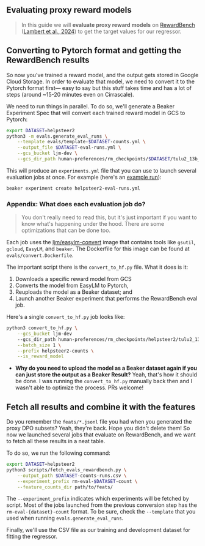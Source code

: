 ## Evaluating proxy reward models

> In this guide we will **evaluate proxy reward models** on [RewardBench](https://huggingface.co/spaces/allenai/reward-bench) ([Lambert et al., 2024](https://arxiv.org/abs/2403.13787)) to get the target values for our regressor.

## Converting to Pytorch format and getting the RewardBench results

So now you've trained a reward model, and the output gets stored in Google Cloud Storage.
In order to evaluate that model, we need to convert it to the Pytorch format first&mdash; easy to say but this stuff takes time and has a lot of steps (around ~15-20 minutes even on Cirrascale).

We need to run things in parallel.
To do so, we'll generate a Beaker Experiment Spec that will convert each trained reward model in GCS to Pytorch:

```sh
export DATASET=helpsteer2
python3 -m evals.generate_eval_runs \
    --template evals/template-$DATASET-counts.yml \
    --output_file $DATASET-eval-runs.yml \
    --gcs_bucket ljm-dev \
    --gcs_dir_path human-preferences/rm_checkpoints/$DATASET/tulu2_13b_rm_human_datamodel_counts
```

This will produce an `experiments.yml` file that you can use to launch several evaluation jobs at once.
For example (here's an [example run](https://beaker.org/ex/01J7Q5VGMRCHC1B3J8H7S2VWST/tasks/01J7Q5VGMYKZ85VKMG0MEWXF3J/job/01J7Q5VGT4SQSXTJX0DD3WRFYR)):

```sh
beaker experiment create helpsteer2-eval-runs.yml
```

### Appendix: What does each evaluation job do?

> You don't really need to read this, but it's just important if you want to know what's happening under the hood.
> There are some optimizations that can be done too.

Each job uses the [ljm/easylm-convert](https://beaker.org/im/01J7MR9BM7DR5EGYGMWPJ2NM47/details) image that contains tools like `gsutil`, `gcloud`, `EasyLM`, and `beaker`.
The Dockerfile for this image can be found at `evals/convert.Dockerfile`.

The important script there is the `convert_to_hf.py` file.
What it does is it:

1. Downloads a specific reward model from GCS
2. Converts the model from EasyLM to Pytorch,
3. Reuploads the model as a Beaker dataset; and
4. Launch another Beaker experiment that performs the RewardBench eval job.

Here's a single `convert_to_hf.py` job looks like:

```sh
python3 convert_to_hf.py \
    --gcs_bucket ljm-dev
    --gcs_dir_path human-preferences/rm_checkpoints/helpsteer2/tulu2_13b_rm_human_datamodel_counts_7000_ID__07add08aa33a4fa6a5294c7bc41ae1f9__SWAPS_4026--a6bf226b9e8e43f387810e0da3096526/streaming_params_437 \
    --batch_size 1 \
    --prefix helpsteer2-counts \
    --is_reward_model
```

- **Why do you need to upload the model as a Beaker dataset again if you can just store the output as a Beaker Result?** Yeah, that's how it should be done. I was running the `convert_to_hf.py` manually back then and I wasn't able to optimize the process. PRs welcome!

## Fetch all results and combine it with the features

Do you remember the `feats/*.jsonl` file you had when you generated the proxy DPO subsets? Yeah, they're back. Hope you didn't delete them!
So now we launched several jobs that evaluate on RewardBench, and we want to fetch all these results in a neat table.

To do so, we run the following command:

```sh
export DATASET=helpsteer2
python3 scripts/fetch_evals_rewardbench.py \
    --output_path $DATASET-counts-runs.csv \
    --experiment_prefix rm-eval-$DATASET-count \
    --feature_counts_dir path/to/feats/
```

The `--experiment_prefix` indicates which experiments will be fetched by script.
Most of the jobs launched from the previous conversion step has the `rm-eval-{dataset}-count` format.
To be sure, check the `--template` that you used when running `evals.generate_eval_runs`.

Finally, we'll use the CSV file as our training and development dataset for fitting the regressor.
